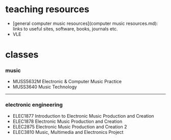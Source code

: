 # teaching resources
- [general computer music resources](computer music resources.md): links to useful sites, software, books, journals etc.
- VLE

# classes
### music
- MUSS5632M Electronic & Computer Music Practice
- MUSS3640 Music Technology

***
### electronic engineering
- ELEC1877 Introduction to Electronic Music Production and Creation
- ELEC1878 Electronic Music Production and Creation
- ELEC2875 Electronic Music Production and Creation 2
- ELEC3810 Music, Multimedia and Electronics Project
